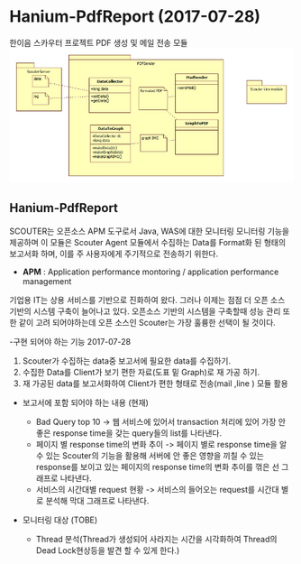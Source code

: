 # Hanium-PdfReport (2017-07-28)
한이음 스카우터 프로젝트 PDF 생성 및 메일 전송 모듈
![Screen](./doc/uml_2017_07_28.jpg)

## Hanium-PdfReport
SCOUTER는 오픈소스 APM 도구로서 Java, WAS에 대한 모니터링 모니터링 기능을 제공하며 이 모듈은 Scouter Agent 모듈에서 수집하는 Data를 Format화 된 형태의 보고서화 하며, 이를 주 사용자에게 주기적으로 전송하기 위한다.

 - **APM** : Application performance montoring / application performance management

기업용 IT는 상용 서비스를 기반으로 진화하여 왔다. 그러나 이제는 점점 더 오픈 소스 기반의 시스템 구축이 늘어나고 있다. 오픈소스 기반의 시스템을 구축할때 성능 관리 또한 같이 고려 되어야하는데 오픈 소스인 Scouter는 가장 훌륭한 선택이 될 것이다.

-구현 되어야 하는 기능 2017-07-28
1) Scouter가 수집하는 data중 보고서에 필요한 data를 수집하기.
2) 수집한 Data를 Client가 보기 편한 자료(도표 밑 Graph)로 재 가공 하기.
3) 재 가공된 data를 보고서화하여 Client가 편한 형태로 전송(mail ,line ) 모듈 활용


 - 보고서에 포함 되어야 하는 내용 (현재)
   - Bad Query top 10 -> 웹 서비스에 있어서 transaction 처리에 있어 가장 안 좋은 response time을 갖는 query들의 list를 나타낸다.
   - 페이지 별 response time의 변화 추이 -> 페이지 별로 response time을 알 수 있는 Scouter의 기능을 활용해 서버에 안 좋은 영향을 끼칠 수 있는 response를 보이고 있는 페이지의 response time의 변화 추이를 꺾은 선 그래프로 나타낸다.
   - 서비스의 시간대별 request  현황 -> 서비스의 들어오는 request를 시간대 별로 분석해 막대 그래프로 나타낸다.


 - 모니터링 대상 (TOBE)
   - Thread 분석(Thread가 생성되어 사라지는 시간을 시각화하여 Thread의 Dead Lock현상등을 발견 할 수 있게 한다.)

